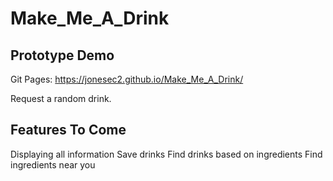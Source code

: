 # Make_Me_A_Drink

## Prototype Demo
Git Pages: https://jonesec2.github.io/Make_Me_A_Drink/

Request a random drink.

## Features To Come
Displaying all information
Save drinks
Find drinks based on ingredients
Find ingredients near you
